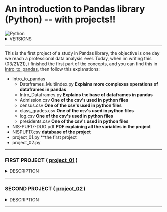 # An introduction to Pandas library (Python) -- with projects!! 

<img alt="Python" src="https://img.shields.io/badge/python%20-%2314354C.svg?&style=for-the-badge&logo=python&logoColor=white"/>

<details><summary>VERSIONS</summary>
<p>

```python
import pandas as pd
import numpy as np
print(pd.__version__) #To see what is your version of Pandas in Python
print(np.__version__) #To see what is your version of Numpy in Python
```
#### PYTHON : 3.9.2
#### PANDAS : 1.2.1
#### NUMPY : 1.19.2
</p>
</details>

<hr>

This is the first project of a study in Pandas library, the objective is one day we reach a professional data analysis level. Today, when im writing this (03/21/21), i finished the first part of the concepts, and you can find this in [Intro_to_pandas](https://github.com/greatti/Imunization/tree/main/Concepts), then follow this explanations: 


+ Intro_to_pandas
  - Dataframes_Multiindex.py **Explains more complexes operations of dataframes in pandas**
  - Intro_Dataframes.py **Explains the base of dataframes in pandas**
  - Admission.csv **One of the csv's used in python files**
  - census.csv **One of the csv's used in python files**
  - class_grades.csv **One of the csv's used in python files**
  - log.csv **One of the csv's used in python files**
  - presidents.csv **One of the csv's used in python files**
+ NIS-PUF17-DUG.pdf **PDF explaining all the variables in the project**
+ NISPUF17.csv **database of the project**
+ project_01.py **the first project 
+ project_02.py

<hr>

### FIRST PROJECT ( [project_01](https://github.com/greatti/Data_studies/blob/main/project_01.py) )

<details><summary>DESCRIPTION</summary>
<p>

This first project is just an introduction to the next projects, you can work and modify it but we dont have much to explore, is just for understanding. 
So lets start to discuss this: The first big question to start this is "What is the proportion of children in NISPUF17.csv who had a mother with the education levels equal to less than high school, equals to high school, more than high school but not a college graduate and equals to college degree. The problem is that the csv file is too big and we dont have ANY IDEA of what all of that variables means, so we need to search in NIS-PUF17-DUG.pdf something to discover, and that is a part of the work of a data scientist too.

Page 55 says: "The age, education level, and marital status of the mother of the child are
stored in variables M_AGEGRP2, EDUC1, and MARITAL2 (married vs. not married), with missing
values imputed."

That means that our mother education level is stored in EDUC1 variable, and that is confirmed in page 51:

+ EDUC1 – education of the mother
  - Less than 12 years
  - 12 years
  - More than 12 years, not a college graduate
  - College graduate

Now we know what to do, we just need to use 'EDUC1' column, separate the education level in order, count how many there is of each type, count the total and divide each type for the total

In project_01 i did all of that explaining all of the process, but if you want a more concise code, see the follow code where i define a function, but i only recommend reading this when you have already read the original project_01.

```python
def proportion_of_education():
    import pandas as pd
    import numpy as np
    pd.options.display.max_columns = None
    pd.options.display.max_rows = None
    df = pd.read_csv('NISPUF17.csv')
    MOM = df['EDUC1']
    mom = np.sort(MOM.values)

    prop = {'less than high school': 0, 
          'equals to high school' : 1,
          'more than high school but not college' : 0, 
          'equals to college' : 0}
    n = len(mom) 
    
    prop["less than high school"]=np.sum(mom==1)/n
    prop["equals to high school"]=np.sum(mom==2)/n
    prop["more than high school but not college"]=np.sum(mom==3)/n
    prop["equals to college"]=np.sum(mom==4)/n
    return prop
```

</p>
</details>

<hr>

### SECOND PROJECT ( [project_02](https://github.com/greatti/Data_studies/blob/main/project_02.py) )

<details><summary>DESCRIPTION</summary>
<p>
  
this second project is separated into three parts, but we will work with only two variables: CBF_01 and P_NUMFLU
CBF_01 is a variable that define if the children were or not fed with breastmilk, and it assumes 4 values : [1, 2, 77, 99]. (We find this information at page 177 and 110)
      - 1 It is synonymous for answer "yes"
      - 2 It is synonymous for answer "no"
      - 77 It is synonymous for answer "dont know"
      - 99 It is synonymous for answer "refused"
      
P_NUMFLU is a variable that define the number of doses the children took, it goes from 0.0 to 6.0 including NaN

We basically want to do here 3 studies: 

+ First we will see the average of doses taken by the children of ['CBF_01'] == 1 and ['CBF_01'] == 2 groups, to see if there is a lot of discrepancy in doses taken by these two classes;
+ Secondly, we will see the percentage of elements in each ['CBF_01'] group, to see if the number of elements are similar, because sometimes the study can be impaired by having much more elements in one group than the other; 
+ Lastly, we will see the percentage of children fed on breast milk in each classes in ['P_NUMFLU'], that is, for 6.0, 5.0, 0.0 doses. 

#### Conclusions: 

<table>
<tr><th>First study</th><th>Second study</th><th>Third study</th></tr>
<tr><td>

| CBF_01 | average of doses |
| :---: | :---: |
| 1 | 1.8799187420058687 | 
| 2 | 1.5963945918878317 |

</td><td>

| CBF_01 | Percentage |               
| :---: | :---: |
| 1 | 86.68% |
| 2 | 13.02% |
| 77 | 0.27% |
| 99 | 0.019% |

</td><td>
  
| P_NUMFLU| ['CBF_01']==1 |               
| :---: | :---: |
| 6.0 | 100% |
| 5.0 | 94.28% |
| 0.0 | 83.74% |

</td></tr> </table>

So what can we conclude? Children that have been fed with breastmilk take more doses of flu, in average, when compared to those that have not been fed with breastmilk, but it is kinda similar, that indicates that maybe the number of elements in ['CBF_01'] could be similar too? So we will confirm this by the second study.
The second study proves the opposite, we have MUCH more children fed with breastmilk than all the other options, so that make me think, maybe if we had 25% of children for each class, the average could be different? I think so. 
To confirm that the number of elements influences in average, we do the third study and see that we really have much more children fed with breastmilk in all classes, for both 5 doses and 0 doses

</p>
</details>

<hr>
